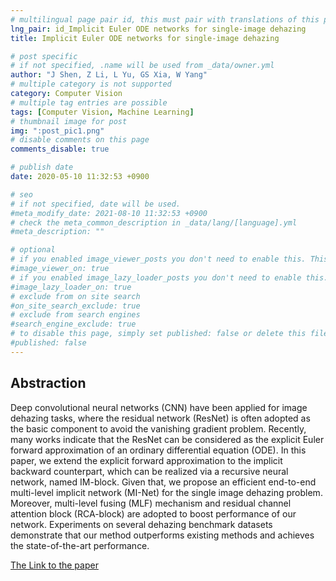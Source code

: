 ```yaml
---
# multilingual page pair id, this must pair with translations of this page. (This name must be unique)
lng_pair: id_Implicit Euler ODE networks for single-image dehazing
title: Implicit Euler ODE networks for single-image dehazing

# post specific
# if not specified, .name will be used from _data/owner.yml
author: "J Shen, Z Li, L Yu, GS Xia, W Yang"
# multiple category is not supported
category: Computer Vision
# multiple tag entries are possible
tags: [Computer Vision, Machine Learning]
# thumbnail image for post
img: ":post_pic1.png"
# disable comments on this page
comments_disable: true

# publish date
date: 2020-05-10 11:32:53 +0900

# seo
# if not specified, date will be used.
#meta_modify_date: 2021-08-10 11:32:53 +0900
# check the meta_common_description in _data/lang/[language].yml
#meta_description: ""

# optional
# if you enabled image_viewer_posts you don't need to enable this. This is only if image_viewer_posts = false
#image_viewer_on: true
# if you enabled image_lazy_loader_posts you don't need to enable this. This is only if image_lazy_loader_posts = false
#image_lazy_loader_on: true
# exclude from on site search
#on_site_search_exclude: true
# exclude from search engines
#search_engine_exclude: true
# to disable this page, simply set published: false or delete this file
#published: false
---
```


## Abstraction

Deep convolutional neural networks (CNN) have been applied for image dehazing tasks, where the residual network (ResNet) is often adopted as the basic component to avoid the vanishing gradient problem. Recently, many works indicate that the ResNet can be considered as the explicit Euler forward approximation of an ordinary differential equation (ODE). In this paper, we extend the explicit forward approximation to the implicit backward counterpart, which can be realized via a recursive neural network, named IM-block. Given that, we propose an efficient end-to-end multi-level implicit network (MI-Net) for the single image dehazing problem. Moreover, multi-level fusing (MLF) mechanism and residual channel attention block (RCA-block) are adopted to boost performance of our network. Experiments on several dehazing benchmark datasets demonstrate that our method outperforms existing methods and achieves the state-of-the-art performance.

[The Link to the paper](http://openaccess.thecvf.com/content_CVPRW_2020/html/w14/Shen_Implicit_Euler_ODE_Networks_for_Single-Image_Dehazing_CVPRW_2020_paper.html)
